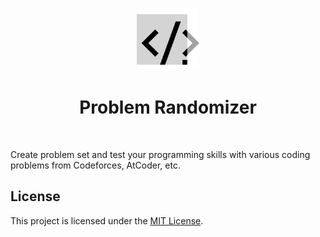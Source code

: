 <p align="center">
  <a href="https://problem-randomizer.vercel.app/">
    <img src="public/images/prob-rand-logo.png" alt="Problem Randomizer logo" width="100" />
  </a>
</p>

<h1 align="center">Problem Randomizer</h1>
<br />

Create problem set and test your programming skills with various coding problems
from Codeforces, AtCoder, etc.

## License

This project is licensed under the
[MIT License](https://choosealicense.com/licenses/mit/).
